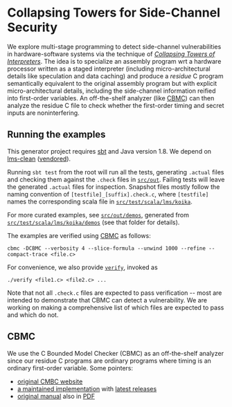 # Collapsing Towers for Side-Channel Security

We explore multi-stage programming to detect side-channel
vulnerabilities in hardware-software systems via the technique of
_[Collapsing Towers of Interpreters](http://popl18.namin.net)_.
The idea is to specialize
an assembly program
wrt
a hardware processor written as a staged interpreter (including micro-architectural details like speculation and data caching)
and produce a *residue* C program
semantically equivalent to the original assembly program
but with explicit micro-architectural details, including the side-channel information reified into first-order variables.
An off-the-shelf analyzer (like [CBMC](#CBMC)) can then analyze the residue C file to check whether the first-order timing and secret inputs are noninterfering.

## Running the examples

This generator project requires [sbt](https://www.scala-sbt.org/) and Java version 1.8.
We depend on [lms-clean](https://github.com/TiarkRompf/lms-clean)
([vendored](vendor/lms-clean)).

Running `sbt test` from the root will run all the tests,
generating `.actual` files and checking them against the `.check` files in [`src/out`](src/out).
Failing tests will leave the generated `.actual` files for inspection.
Snapshot files mostly follow the naming convention of `[testfile]_[suffix].check.c`,
where `[testfile]` names the corresponding scala file in
[`src/test/scala/lms/koika`](src/test/scala/lms/koika).

For more curated examples, see [`src/out/demos`](src/out/demos), generated from
[`src/test/scala/lms/koika/demos`](src/test/scala/lms/koika/demos) (see that folder
for details).

The examples are verified using [CBMC](#CBMC) as follows:

`cbmc -DCBMC --verbosity 4 --slice-formula --unwind 1000 --refine --compact-trace <file.c>`

For convenience, we also provide [`verify`](src/out/verify), invoked as

`./verify <file1.c> <file2.c> ...`

Note that not all `.check.c` files are expected to pass verification -- most
are intended to demonstrate that CBMC can detect a vulnerability. We are working
on making a comprehensive list of which files are expected to pass and which do
not.

## CBMC

We use the C Bounded Model Checker (CBMC) as an off-the-shelf analyzer since our residue C programs are ordinary programs where timing is an ordinary first-order variable. Some pointers:

- [original CMBC website](https://www.cprover.org/cbmc/)
- [a maintained implementation](https://github.com/diffblue/cbmc) with [latest releases](https://github.com/diffblue/cbmc/releases)
- [original manual](http://www.cprover.org/cprover-manual/) also in [PDF](https://www.cprover.org/cbmc/doc/manual.pdf)
